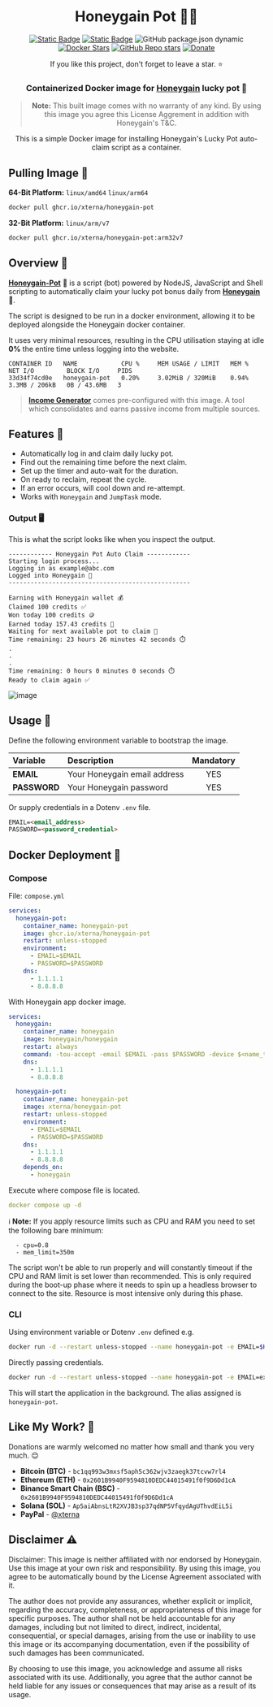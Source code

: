 <h1 align="center">
Honeygain Pot 🐝🍯
</h1>

<div align="center">

[![Static Badge](https://img.shields.io/badge/GitHub-blue?style=flat&logo=github)](https://github.com/XternA/honeygain-reward)
[![Static Badge](https://img.shields.io/badge/License-purple?style=flat&logo=github)](https://github.com/XternA/honeygain-reward?tab=License-1-ov-file)
![GitHub package.json dynamic](https://img.shields.io/github/package-json/version/XternA/honeygain-reward?style=flat&logo=opencontainersinitiative&label=Image%20Tag&color=red)
[![Docker Stars](https://img.shields.io/docker/stars/xterna/honeygain-pot?logo=docker&label=Docker%20Stars)](https://hub.docker.com/r/xterna/honeygain-pot)
[![GitHub Repo stars](https://img.shields.io/github/stars/XternA/honeygain-reward?style=flat&logo=github&label=Stars&color=orange)](https://github.com/XternA/honeygain-reward)
[![Donate](https://img.shields.io/badge/Donate-PayPal-blue.svg?style=flat&logo=paypal)](https://www.paypal.com/donate/?hosted_button_id=32DCQ65QM5FNE)

If you like this project, don't forget to leave a star. ⭐

### Containerized Docker image for [Honeygain](https://bit.ly/3x6nX1S) lucky pot 🍯

>**Note:** This built image comes with no warranty of any kind. By using this image you agree this License Aggrement in addition with Honeygain's T&C.

This is a simple Docker image for installing Honeygain's Lucky Pot auto-claim script as a container.

</div>

## Pulling Image 🐋
**64-Bit Platform:** `linux/amd64` `linux/arm64`
```sh
docker pull ghcr.io/xterna/honeygain-pot
```
**32-Bit Platform:** `linux/arm/v7`
```sh
docker pull ghcr.io/xterna/honeygain-pot:arm32v7
```

## Overview 🐝
[**Honeygain-Pot**](https://bit.ly/3x6nX1S) 🍯 is a script (bot) powered by NodeJS, JavaScript and Shell scripting to automatically claim your lucky pot bonus daily from [**Honeygain**](https://bit.ly/3x6nX1S)🐝.

The script is designed to be run in a docker environment, allowing it to be deployed alongside the Honeygain docker container.

It uses very minimal resources, resulting in the CPU utilisation staying at idle **0%** the entire time unless logging into the website.
```
CONTAINER ID   NAME            CPU %     MEM USAGE / LIMIT   MEM %     NET I/O         BLOCK I/O     PIDS
33d34f74cd0e   honeygain-pot   0.20%     3.02MiB / 320MiB    0.94%     3.3MB / 206kB   0B / 43.6MB   3
```

> [**Income Generator**](https://github.com/XternA/income-generator) comes pre-configured with this image. A tool which consolidates and earns passive income from multiple sources.

## Features 🚀
- Automatically log in and claim daily lucky pot.
- Find out the remaining time before the next claim.
- Set up the timer and auto-wait for the duration.
- On ready to reclaim, repeat the cycle.
- If an error occurs, will cool down and re-attempt.
- Works with `Honeygain` and `JumpTask` mode.

### Output 🖥️
This is what the script looks like when you inspect the output.
```
------------ Honeygain Pot Auto Claim ------------
Starting login process...
Logging in as example@abc.com
Logged into Honeygain 🐝
--------------------------------------------------

Earning with Honeygain wallet 💰
Claimed 100 credits ✅
Won today 100 credits 🪙
Earned today 157.43 credits 🍯
Waiting for next available pot to claim 🍯
Time remaining: 23 hours 26 minutes 42 seconds ⏱️
.
.
.
Time remaining: 0 hours 0 minutes 0 seconds ⏱️
Ready to claim again ✅
```

![image](https://github.com/user-attachments/assets/5dead907-cbb6-42b2-a7cc-31928077159e)

## Usage 📃
Define the following environment variable to bootstrap the image.

| Variable | Description | Mandatory |
| :--- | :--- | :---: |
| **EMAIL**     | Your Honeygain email address    | YES |
| **PASSWORD**  | Your Honeygain password         | YES |

Or supply credentials in a Dotenv `.env` file.
```markdown
EMAIL=<email_address>
PASSWORD=<password_credential>
```

## Docker Deployment 🐋
### Compose
File: `compose.yml`
```yaml
services:
  honeygain-pot:
    container_name: honeygain-pot
    image: ghcr.io/xterna/honeygain-pot
    restart: unless-stopped
    environment:
      - EMAIL=$EMAIL
      - PASSWORD=$PASSWORD
    dns:
      - 1.1.1.1
      - 8.8.8.8
```

With Honeygain app docker image.
```yaml
services:
  honeygain:
    container_name: honeygain
    image: honeygain/honeygain
    restart: always
    command: -tou-accept -email $EMAIL -pass $PASSWORD -device $<name_to_identify_device>
    dns:
      - 1.1.1.1
      - 8.8.8.8

  honeygain-pot:
    container_name: honeygain-pot
    image: xterna/honeygain-pot
    restart: unless-stopped
    environment:
      - EMAIL=$EMAIL
      - PASSWORD=$PASSWORD
    dns:
      - 1.1.1.1
      - 8.8.8.8
    depends_on:
      - honeygain
```

Execute where compose file is located.
```yaml
docker compose up -d
```

ℹ️ **Note:** If you apply resource limits such as CPU and RAM you need to set the following bare minimum:
```
  - cpu=0.8
  - mem_limit=350m
```
The script won't be able to run properly and will constantly timeout if the CPU and RAM limit is set lower than recommended. This is only required during the boot-up phase where it needs to spin up a headless browser to connect to the site. Resource is most intensive only during this phase.

### CLI
Using environment variable or Dotenv `.env` defined e.g.
```sh
docker run -d --restart unless-stopped --name honeygain-pot -e EMAIL=$HONEYGAIN_EMAIL -e PASSWORD=$HONEYGAIN_PASSWORD ghcr.io/xterna/honeygain-pot
```

Directly passing credentials.
```sh
docker run -d --restart unless-stopped --name honeygain-pot -e EMAIL=example.gmail.com -e PASSWORD=pass123 ghcr.io/xterna/honeygain-pot
```
This will start the application in the background. The alias assigned is `honeygain-pot`.

## Like My Work? 🫶
Donations are warmly welcomed no matter how small and thank you very much. 😌
- **Bitcoin (BTC)** - `bc1qq993w3mxsf5aph5c362wjv3zaegk37tcvw7rl4`
- **Ethereum (ETH)** - `0x2601B9940F9594810DEDC44015491f0f9D6Dd1cA`
- **Binance Smart Chain (BSC)** - `0x2601B9940F9594810DEDC44015491f0f9D6Dd1cA`
- **Solana (SOL)** - `Ap5aiAbnsLtR2XVJB3sp37qdNP5VfqydAgUThvdEiL5i`
- **PayPal** - [@xterna](https://paypal.me/xterna)

## Disclaimer ⚠️
Disclaimer: This image is neither affiliated with nor endorsed by Honeygain. Use this image at your own risk and responsibility. By using this image, you agree to be automatically bound by the License Agreement associated with it.

The author does not provide any assurances, whether explicit or implicit, regarding the accuracy, completeness, or appropriateness of this image for specific purposes. The author shall not be held accountable for any damages, including but not limited to direct, indirect, incidental, consequential, or special damages, arising from the use or inability to use this image or its accompanying documentation, even if the possibility of such damages has been communicated.

By choosing to use this image, you acknowledge and assume all risks associated with its use. Additionally, you agree that the author cannot be held liable for any issues or consequences that may arise as a result of its usage.
